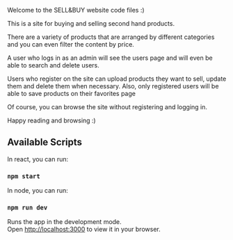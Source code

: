 Welcome to the SELL&BUY website code files :)

This is a site for buying and selling second hand products.

There are a variety of products that are arranged by different categories and you can even filter the content by price.

A user who logs in as an admin will see the users page and will even be able to search and delete users.

Users who register on the site can upload products they want to sell, update them and delete them when necessary.
Also, only registered users will be able to save products on their favorites page

Of course, you can browse the site without registering and logging in.

Happy reading and browsing :)

## Available Scripts
In react, you can run:
### `npm start`

In node, you can run:
### `npm run dev`

Runs the app in the development mode.\
Open [http://localhost:3000](http://localhost:3000) to view it in your browser.



 
